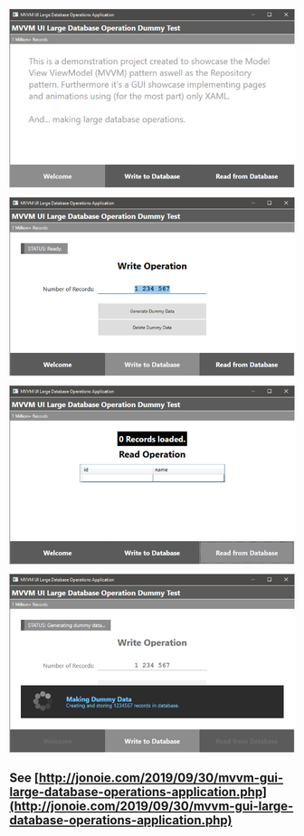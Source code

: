 ![Preview1](./Media/image1.png)

![Preview2](./Media/image2.png)

![Preview3](./Media/image3.png)

![Preview4](./Media/image4.png)

## See [http://jonoie.com/2019/09/30/mvvm-gui-large-database-operations-application.php](http://jonoie.com/2019/09/30/mvvm-gui-large-database-operations-application.php)
